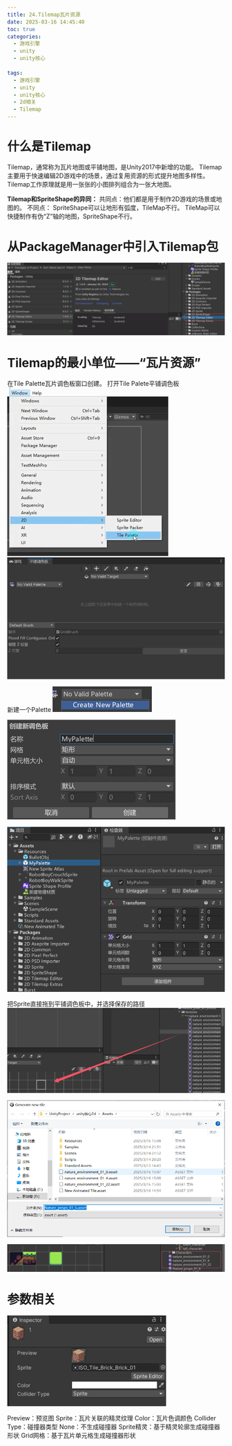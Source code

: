 ```yaml
---
title: 24.Tilemap瓦片资源
date: 2025-03-16 14:45:40
toc: true
categories:
  - 游戏引擎
  - unity
  - unity核心

tags:
  - 游戏引擎
  - unity
  - unity核心
  - 2d相关
  - Tilemap
---
```


# 什么是Tilemap
Tilemap，通常称为瓦片地图或平铺地图，是Unity2017中新增的功能。
Tilemap主要用于快速编辑2D游戏中的场景，通过复用资源的形式提升地图多样性。
Tilemap工作原理就是用一张张的小图排列组合为一张大地图。

**Tilemap和SpriteShape的异同：**
共同点：他们都是用于制作2D游戏的场景或地图的。
不同点：
SpriteShape可以让地形有弧度，TileMap不行。
TileMap可以快捷制作有伪“Z”轴的地图，SpriteShape不行。

# 从PackageManager中引入Tilemap包
![](24.Tilemap瓦片资源/file-20250316144902661.png)


# Tilemap的最小单位——“瓦片资源”
在Tile Palette瓦片调色板窗口创建。
打开Tile Palete平铺调色板
![](24.Tilemap瓦片资源/file-20250316145626852.png)
![](24.Tilemap瓦片资源/file-20250316145830149.png)

新建一个Palette
![](24.Tilemap瓦片资源/file-20250316145953900.png)

![](24.Tilemap瓦片资源/file-20250316150133137.png)

![](24.Tilemap瓦片资源/file-20250316150127328.png)

把Sprite直接拖到平铺调色板中，并选择保存的路径
![](24.Tilemap瓦片资源/file-20250316150709440.png)


![](24.Tilemap瓦片资源/file-20250316150841429.png)


![](24.Tilemap瓦片资源/file-20250316150902633.png)


# 参数相关
![](24.Tilemap瓦片资源/file-20250316151328433.png)

Preview：预览图
Sprite：瓦片关联的精灵纹理
Color：瓦片色调颜色
Collider Type：碰撞器类型
    None：不生成碰撞器
    Sprite精灵：基于精灵轮廓生成碰撞器形状
    Grid网格：基于瓦片单元格生成碰撞器形状
